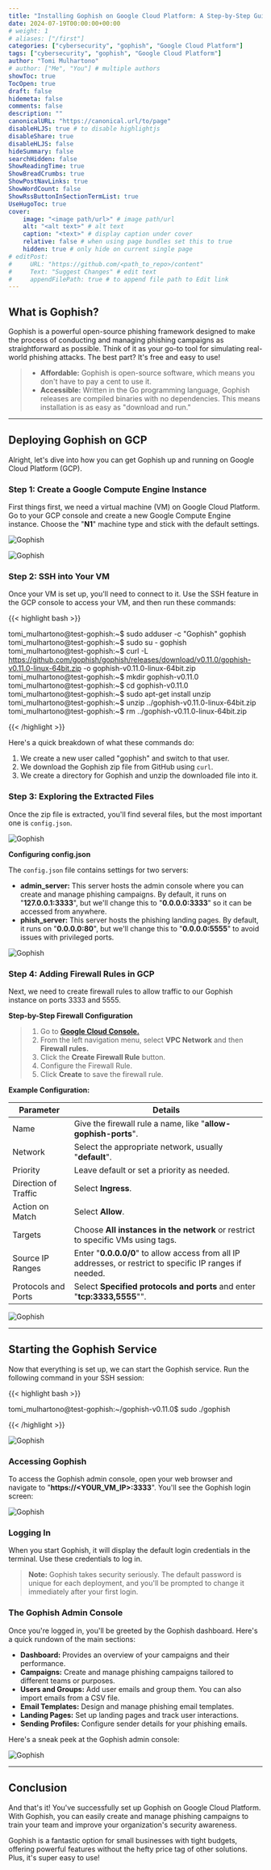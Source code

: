 ```yaml
---
title: "Installing Gophish on Google Cloud Platform: A Step-by-Step Guide"
date: 2024-07-19T00:00:00+00:00
# weight: 1
# aliases: ["/first"]
categories: ["cybersecurity", "gophish", "Google Cloud Platform"]
tags: ["cybersecurity", "gophish", "Google Cloud Platform"]
author: "Tomi Mulhartono"
# author: ["Me", "You"] # multiple authors
showToc: true
TocOpen: true
draft: false
hidemeta: false
comments: false
description: ""
canonicalURL: "https://canonical.url/to/page"
disableHLJS: true # to disable highlightjs
disableShare: true
disableHLJS: false
hideSummary: false
searchHidden: false
ShowReadingTime: true
ShowBreadCrumbs: true
ShowPostNavLinks: true
ShowWordCount: false
ShowRssButtonInSectionTermList: true
UseHugoToc: true
cover:
    image: "<image path/url>" # image path/url
    alt: "<alt text>" # alt text
    caption: "<text>" # display caption under cover
    relative: false # when using page bundles set this to true
    hidden: true # only hide on current single page
# editPost:
#     URL: "https://github.com/<path_to_repo>/content"
#     Text: "Suggest Changes" # edit text
#     appendFilePath: true # to append file path to Edit link
---
```


## What is Gophish?

Gophish is a powerful open-source phishing framework designed to make the process of conducting and managing phishing campaigns as straightforward as possible. Think of it as your go-to tool for simulating real-world phishing attacks. The best part? It's free and easy to use!

>- **Affordable:** Gophish is open-source software, which means you don't have to pay a cent to use it.
>- **Accessible:** Written in the Go programming language, Gophish releases are compiled binaries with no dependencies. This means installation is as easy as "download and run."

---

## Deploying Gophish on GCP

Alright, let's dive into how you can get Gophish up and running on Google Cloud Platform (GCP).

### Step 1: Create a Google Compute Engine Instance

First things first, we need a virtual machine (VM) on Google Cloud Platform. Go to your GCP console and create a new Google Compute Engine instance. Choose the "**N1**" machine type and stick with the default settings.

![Gophish](/images/gophish-1.jpg)

![Gophish](/images/gophish-2.jpg)


### Step 2: SSH into Your VM

Once your VM is set up, you'll need to connect to it. Use the SSH feature in the GCP console to access your VM, and then run these commands:

{{< highlight bash >}}

tomi_mulhartono@test-gophish:~$ sudo adduser -c "Gophish" gophish
tomi_mulhartono@test-gophish:~$ sudo su - gophish
tomi_mulhartono@test-gophish:~$ curl -L https://github.com/gophish/gophish/releases/download/v0.11.0/gophish-v0.11.0-linux-64bit.zip -o gophish-v0.11.0-linux-64bit.zip
tomi_mulhartono@test-gophish:~$ mkdir gophish-v0.11.0
tomi_mulhartono@test-gophish:~$ cd gophish-v0.11.0
tomi_mulhartono@test-gophish:~$ sudo apt-get install unzip
tomi_mulhartono@test-gophish:~$ unzip ../gophish-v0.11.0-linux-64bit.zip
tomi_mulhartono@test-gophish:~$ rm ../gophish-v0.11.0-linux-64bit.zip

{{< /highlight >}}

Here's a quick breakdown of what these commands do:

1. We create a new user called "gophish" and switch to that user.
2. We download the Gophish zip file from GitHub using ``curl``.
3. We create a directory for Gophish and unzip the downloaded file into it.


### Step 3: Exploring the Extracted Files

Once the zip file is extracted, you'll find several files, but the most important one is ``config.json``.

![Gophish](/images/gophish-3.jpg)

**Configuring config.json**

The ``config.json`` file contains settings for two servers:

- **admin_server:** This server hosts the admin console where you can create and manage phishing campaigns. By default, it runs on "**127.0.0.1:3333**", but we'll change this to "**0.0.0.0:3333**" so it can be accessed from anywhere.
- **phish_server:** This server hosts the phishing landing pages. By default, it runs on "**0.0.0.0:80**", but we'll change this to "**0.0.0.0:5555**" to avoid issues with privileged ports.

![Gophish](/images/gophish-4.jpg)

### Step 4: Adding Firewall Rules in GCP

Next, we need to create firewall rules to allow traffic to our Gophish instance on ports 3333 and 5555.

**Step-by-Step Firewall Configuration**

> 1. Go to **[Google Cloud Console.](https://console.cloud.google.com/)**
> 2. From the left navigation menu, select **VPC Network** and then **Firewall rules.**
> 3. Click the **Create Firewall Rule** button.
> 4. Configure the Firewall Rule.
> 5. Click **Create** to save the firewall rule.

**Example Configuration:**

| Parameter | Details |
| --- | --- |
| Name | Give the firewall rule a name, like "**allow-gophish-ports**". |
| Network | Select the appropriate network, usually "**default**". |
| Priority | Leave default or set a priority as needed. |
| Direction of Traffic | Select **Ingress**. |
| Action on Match | Select **Allow**. |
| Targets | Choose **All instances in the network** or restrict to specific VMs using tags. |
| Source IP Ranges | Enter "**0.0.0.0/0**" to allow access from all IP addresses, or restrict to specific IP ranges if needed. |
| Protocols and Ports | Select **Specified protocols and ports** and enter "**tcp:3333,5555**"". |

![Gophish](/images/gophish-5.jpg)

---

## Starting the Gophish Service
Now that everything is set up, we can start the Gophish service. Run the following command in your SSH session:

{{< highlight bash >}}

tomi_mulhartono@test-gophish:~/gophish-v0.11.0$ sudo ./gophish

{{< /highlight >}}

![Gophish](/images/gophish-6.jpg)

### Accessing Gophish
To access the Gophish admin console, open your web browser and navigate to "**https://<YOUR_VM_IP>:3333**". You'll see the Gophish login screen:

![Gophish](/images/gophish-7.jpg)

### Logging In
When you start Gophish, it will display the default login credentials in the terminal. Use these credentials to log in.

> **Note:** Gophish takes security seriously. The default password is unique for each deployment, and you'll be prompted to change it immediately after your first login.

### The Gophish Admin Console
Once you're logged in, you'll be greeted by the Gophish dashboard. Here's a quick rundown of the main sections:

- **Dashboard:** Provides an overview of your campaigns and their performance.
- **Campaigns:** Create and manage phishing campaigns tailored to different teams or purposes.
- **Users and Groups:** Add user emails and group them. You can also import emails from a CSV file.
- **Email Templates:** Design and manage phishing email templates.
- **Landing Pages:** Set up landing pages and track user interactions.
- **Sending Profiles:** Configure sender details for your phishing emails.

Here's a sneak peek at the Gophish admin console:

![Gophish](/images/gophish-8.jpg)

---

## Conclusion
And that's it! You've successfully set up Gophish on Google Cloud Platform. With Gophish, you can easily create and manage phishing campaigns to train your team and improve your organization's security awareness.

Gophish is a fantastic option for small businesses with tight budgets, offering powerful features without the hefty price tag of other solutions. Plus, it's super easy to use!

